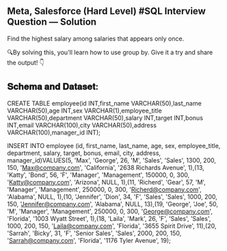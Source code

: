 ## Meta, Salesforce (Hard Level) #SQL Interview Question — Solution

Find the highest salary among salaries that appears only once.

🔍By solving this, you'll learn how to use group by. Give it a try and share the output! 👇

## 𝐒𝐜𝐡𝐞𝐦𝐚 𝐚𝐧𝐝 𝐃𝐚𝐭𝐚𝐬𝐞𝐭:

CREATE TABLE employee(id INT,first_name VARCHAR(50),last_name VARCHAR(50),age INT,sex VARCHAR(1),employee_title VARCHAR(50),department VARCHAR(50),salary INT,target INT,bonus INT,email VARCHAR(100),city VARCHAR(50),address VARCHAR(100),manager_id INT);

INSERT INTO employee (id, first_name, last_name, age, sex, employee_title, department, salary, target, bonus, email, city, address, manager_id)VALUES(5, 'Max', 'George', 26, 'M', 'Sales', 'Sales', 1300, 200, 150, 'Max@company.com', 'California', '2638 Richards Avenue', 1),(13, 'Katty', 'Bond', 56, 'F', 'Manager', 'Management', 150000, 0, 300, 'Katty@company.com', 'Arizona', NULL, 1),(11, 'Richerd', 'Gear', 57, 'M', 'Manager', 'Management', 250000, 0, 300, 'Richerd@company.com', 'Alabama', NULL, 1),(10, 'Jennifer', 'Dion', 34, 'F', 'Sales', 'Sales', 1000, 200, 150, 'Jennifer@company.com', 'Alabama', NULL, 13),(19, 'George', 'Joe', 50, 'M', 'Manager', 'Management', 250000, 0, 300, 'George@company.com', 'Florida', '1003 Wyatt Street', 1),(18, 'Laila', 'Mark', 26, 'F', 'Sales', 'Sales', 1000, 200, 150, 'Laila@company.com', 'Florida', '3655 Spirit Drive', 11),(20, 'Sarrah', 'Bicky', 31, 'F', 'Senior Sales', 'Sales', 2000, 200, 150, 'Sarrah@company.com', 'Florida', '1176 Tyler Avenue', 19);
